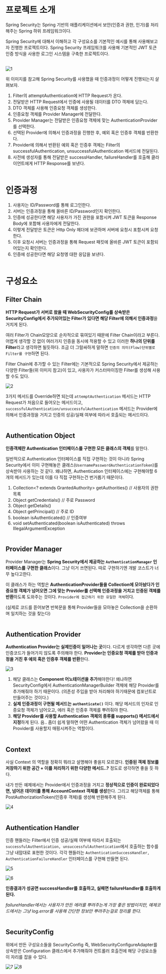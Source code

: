 # 프로젝트 소개
Spring Security는 Spring 기반의 애플리케이션에서 보안(인증과 권한, 인가)를 처리해주는 Spring 하위 프레임워크이다. 

Spring Security에 대해서 이해하고 각 구성요소를 기본적인 예시를 통해 사용해보고자 진행한 프로젝트이다. Spring Security 프레임워크를 사용해 기본적인 JWT 토큰 인증 방식을 사용한 로그인 시스템을 구축한 프로젝트이다.
<br></br>

![1](https://user-images.githubusercontent.com/38906956/120091475-71707900-c146-11eb-9e44-e3f0ced5f2f3.png)

위 이미지를 참고해 Spring Security를 사용했을 때 인증과정이 어떻게 진행되는지 살펴보자.
1. Filter의 attemptAuthentication에 HTTP Request가 온다.
2. 전달받은 HTTP Request에서 인증에 사용될 데이터를 DTO 객체에 담는다.
3. DTO 객체를 사용해 인증요청 객체를 생성한다.
4. 인증요청 객체를 Provider Manager에 전달한다.
5. Provider Manager는 전달받은 인증요청 객체에 맞는 AuthenticationProvider를 선택한다.
6. 선택된 Provider에 의해서 인증과정을 진행한 후, 예외 혹은 인증후 객체를 반환한다.
7. Provider에 의해서 반환된 예외 혹은 인증후 객체는 Filter의 successfulAuthentication, unsuccessfulAuthentication 메서드에 전달된다.
8. 사전에 생성자를 통해 전달받은 successHandler, failureHandler를 호출해 클라이언트에게 HTTP Response를 보낸다.
<br></br>

# 인증과정
1. 사용자는 ID/Password를 통해 로그인한다.
2. 서버는 인증과정을 통해 올바른 ID/Password인지 확인한다.
3. 인증에 성공한다면 해당 사용자가 가진 권한을 포함시켜 JWT 토큰을 Response Body에 포함해 사용자에게 전달한다.
4. 이렇게 전달받은 토큰은 Http Only 헤더에 보관하며 서버에 요청시 포함시켜 요청한다.
5. 이후 요청시 서버는 인증과정을 통해 Request 패킷에 올바른 JWT 토큰이 포함되어있는지 확인한다.
6. 인증에 성공한다면 해당 요청엥 대한 응답을 보낸다.
<br></br>

# 구성요소
## Filter Chain
<b>HTTP Request가 서버로 왔을 때 WebSecurityConfig를 상속받은 SecurityConfig에서 추가되어있는 Filter가 있다면 해당 Filter에 의해서 인증과정</b>을 거치게 된다.

여러 Filter가 Chain모양으로 순차적으로 묶여있기 때문에 Filter Chain이라고 부른다. 어렵게 생각할 것 없이 여러가지 인증을 동시에 적용할 수 있고 이러한 <b>하나의 단위를 Filter</b>라고 생각하면 될듯하다. 조금 더 그럴싸하게 말하면 `인증의 의미(Flow)단위별로 Filter를 구현`하면 된다.

Filter Chain에 추가할 수 있는 Filter에는 기본적으로 Spring Security에서 제공하는 다양한 Filter들(위 이미지 참고)이 있고, 사용자가 커스터마이징한 Filter를 생성해 사용할 수도 있다.

![2](https://user-images.githubusercontent.com/38906956/120091780-328ff280-c149-11eb-84c1-bb8db8acccc2.png)

3가지 메서드를 Override하면 되는데 `attemptAuthentication` 메서드는 HTTP Request가 처음으로 들어오는 메서드이고, `successfulAuthentication/unsuccessfulAuthentication` 메서드는 Provider에 의해서 인증과정을 거치고 인증의 성공/실패 여부에 따라서 호출되는 메서드이다.
<br><br>

## Authentication Object
<b>인증객체란 Authentication 인터페이스를 구현한 모든 클래스의 객체</b>를 말한다.

일반적으로 Authentication 인터페이스를 직접 구현하는 것이 아니라 Spring Security에서 이미 구현해놓은 클래스(`UsernamePasswordAuthenticationToken`)를 상속받아 사용하는 것 같다. 왜냐하면, Authentication 인터페이스에는 구현해야할 6개의 메서드가 있는데 이를 다 직접 구현하는건 번거롭기 때문이다.

1. Collection<? extends GrantedAuthority> getAuthorities()  // 사용자의 권한 목록
2. Object getCredentials()  // 주로 Password
3. Object getDetails()
4. Object getPrincipal()  // 주로 ID
5. boolean isAuthenticated()  // 인증여부
6. void setAuthenticated(boolean isAuthenticated) throws IllegalArgumentException
<br><br>

## Provider Manager
Provider Manager는 <b>Spring Security에서 제공하는 `AuthenticationManager` 인터페이스를 구현한 클래스</b>이다. 그냥 이거 쓰면된다. 따로 구현하기엔 개발 코스트가 너무 높다고한다.

이 클래스가 하는 역할은 <b>AuthenticationProvider들을 Collection에 모아놨다가 인증요청 객체가 넘어오면 그에 맞는 Provider를 선택해 인증과정을 거치고 인증된 객체를 반환</b>하도록 도와주는 것이다. `Provider에 접근하기 위한 유일한 객체`이다.

(실제로 코드를 뜯어보면 반복문을 통해 Provider들을 모아놓은 Collection을 순환하며 일치하는 것을 찾는다)
<br><br>

## Authentication Provider
<b>Authentication Provider는 실제인증이 일어나는 곳</b>이다. 다르게 생각하면 다른 곳에 인증코드가 들어가지 않도록 주의해야 한다. <b>Provider는 인증요청 객체를 받아 인증과정을 거친 후 예외 혹은 인증후 객체를 반환</b>한다.

![3](https://user-images.githubusercontent.com/38906956/120091975-aed70580-c14a-11eb-82a2-31eba74032a8.png)

1. 해당 클래스는 <b>Component 어노테이션을 추가</b>해야한다!
왜냐하면 SecurityConfig에서 AuthenticationManagerBuilder 객체에 해당 Provider를 추가해줘야 하기 때문이다.
(의존성 주입을 받아 처리해야 하기때문에 컴포넌트로 만들어주는 것이다.)
2. <b>실제 인증과정이 구현될 메서드는 `authenticate()`</b> 이다.
해당 메서드의 인자로 인증요청 객체가 넘어오고, 에러 혹은 인증후 객체를 뿌려줘야 한다.
3. <b>해당 Provider를 사용할 Authentication 객체의 종류를 supports() 메서드에서 지정</b>하게 된다.
음.. 좀더 쉽게 말하면 어떤 Authentication 객체가 넘어왔을 때 이 Provider를 사용할지 매핑시켜주는 역할이다.
<br><br>

## Context
사실 Context 의 역할을 정확히 뭐라고 설명해야 좋을지 모르겠다. <b>인증된 객체 정보를 저장하기 위한 공간 + 이를 처리하기 위한 다양한 메서드..?</b> 정도로 생각하면 좋을 듯 하다.

내가 만든 예제에서는 Provider에서 인증과정을 거치고 <b>정상적으로 인증이 완료되었다면, 넘어온 데이터를 통해 AccountContext 객체를 생성</b>한다. 그리고 해당객체를 통해 PostAuthorizationToken(인증후 객체)를 생성해 반환해주게 된다.

![4](https://user-images.githubusercontent.com/38906956/120091990-c7472000-c14a-11eb-921a-cb065978fe04.png)
<br><br>

## Authentication Handler
인증 핸들러는 Filter에서 인증 성공/실패 여부에 따라서 호출되는 `successfulAuthentication, unsuccessfulAuthentication`에서 호출하는 함수를 그냥 내맘대로 표현한 것이다. 각각 핸들러는 `AuthenticationSuccessHandler, AuthenticationFailureHandler` 인터페이스를 구현해 만들면 된다.

![5](https://user-images.githubusercontent.com/38906956/120092021-070e0780-c14b-11eb-8ede-5d82d997947f.png)

![6](https://user-images.githubusercontent.com/38906956/120092035-15f4ba00-c14b-11eb-91d3-20688a1edd68.png)

<b>인증결과가 성공면 successHandler를 호출하고, 실패면 failureHandler를 호출하게 된다.</b>

<i>failureHandler에서는 사용자가 만든 에러를 뿌려주는게 가장 좋은 방법이지만, 예제코드에서는 그냥 log.error를 사용해 간단한 정보만 뿌려주는걸로 정리를 한다.</i>
<br><br>

## SecurityConfig
위에서 만든 구성요소들을 SecurityConfig 즉, WebSecurityConfigureAdapter를 상속받은 Configuration 클래스에서 추가해줘야 컨트롤러 호출전에 해당 구성요소들이 자리를 잡을 수 있다.

![7](https://user-images.githubusercontent.com/38906956/120092063-463c5880-c14b-11eb-99bb-832797cec7e1.png)
![8](https://user-images.githubusercontent.com/38906956/120092067-4d636680-c14b-11eb-888a-0a31f254463e.png)
<br><br>

